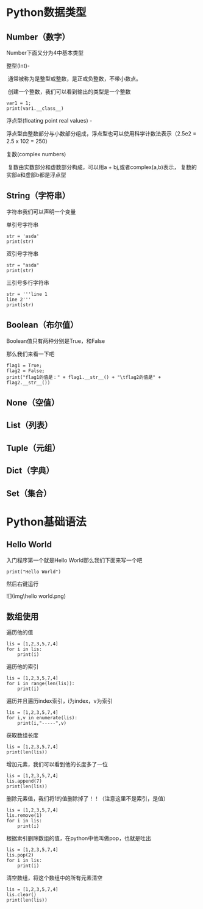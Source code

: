 # Python数据类型

## Number（数字）

Number下面又分为4中基本类型

整型(Int)-

​	通常被称为是整型或整数，是正或负整数，不带小数点。

​	创建一个整数，我们可以看到输出的类型是一个整数

```
var1 = 1;
print(var1.__class__)
```

浮点型(floating point real values) -

​	浮点型由整数部分与小数部分组成，浮点型也可以使用科学计数法表示（2.5e2 = 2.5 x 102 = 250）

复数(complex numbers)

​	 复数由实数部分和虚数部分构成，可以用a + bj,或者complex(a,b)表示， 复数的实部a和虚部b都是浮点型

## String（字符串）

字符串我们可以声明一个变量

单引号字符串

```
str = 'asda'
print(str)
```

双引号字符串

```
str = "asda"
print(str)
```

三引号多行字符串

```
str = '''line 1
line 2'''
print(str)
```

## Boolean（布尔值）

Boolean值只有两种分别是True，和False

那么我们来看一下吧

```
flag1 = True;
flag2 = False;
print("flag1的值是：" + flag1.__str__() + "\tflag2的值是" + flag2.__str__())
```

## None（空值）

## List（列表）

## Tuple（元组）

## Dict（字典）

## Set（集合）

# Python基础语法

## Hello World

入门程序第一个就是Hello World那么我们下面来写一个吧

```
print("Hello World")
```

然后右键运行

![](img\hello world.png)





## 数组使用

遍历他的值

```
lis = [1,2,3,5,7,4]
for i in lis:
    print(i)
```

遍历他的索引

```
lis = [1,2,3,5,7,4]
for i in range(len(lis)):
    print(i)
```

遍历并且遍历index索引，i为index，v为索引

```
lis = [1,2,3,5,7,4]
for i,v in enumerate(lis):
    print(i,"-----",v)
```

获取数组长度

```
lis = [1,2,3,5,7,4]
print(len(lis))
```

增加元素，我们可以看到他的长度多了一位

```
lis = [1,2,3,5,7,4]
lis.append(7)
print(len(lis))
```

删除元素值，我们将1的值删除掉了！！（注意这里不是索引，是值）

```
lis = [1,2,3,5,7,4]
lis.remove(1)
for i in lis:
    print(i)
```

根据索引删除数组的值，在python中他叫做pop，也就是吐出

```
lis = [1,2,3,5,7,4]
lis.pop(2)
for i in lis:
    print(i)
```

清空数组，将这个数组中的所有元素清空

```
lis = [1,2,3,5,7,4]
lis.clear()
print(len(lis))
```

